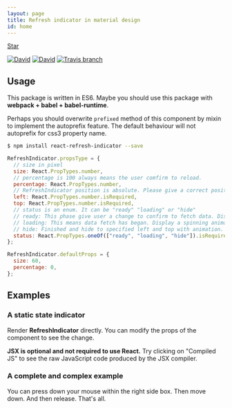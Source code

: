 ```yaml
---
layout: page
title: Refresh indicator in material design
id: home
---
```


<a class="github-button" href="https://github.com/maoziliang/react-refresh-indicator" data-icon="octicon-star" data-style="mega" data-count-href="/maoziliang/react-refresh-indicator/stargazers" data-count-api="/repos/maoziliang/react-refresh-indicator#stargazers_count" data-count-aria-label="# stargazers on GitHub" aria-label="Star maoziliang/react-refresh-indicator on GitHub">Star</a>
<script async defer id="github-bjs" src="https://buttons.github.io/buttons.js"></script>

[![David](https://img.shields.io/david/maoziliang/react-refresh-indicator.svg)](https://david-dm.org/maoziliang/react-refresh-indicator)
[![David](https://img.shields.io/david/dev/maoziliang/react-refresh-indicator.svg)](https://david-dm.org/maoziliang/react-refresh-indicator#info=devDependencies)
[![Travis branch](https://img.shields.io/travis/maoziliang/react-refresh-indicator/master.svg)](https://travis-ci.org/maoziliang/react-refresh-indicator)

## Usage
This package is written in ES6. Maybe you should use this package with **webpack + babel + babel-runtime**.

Perhaps you should overwrite `prefixed` method of this component by mixin to implement the autoprefix feature. The default behaviour will not autoprefix for css3 property name.

``` bash
$ npm install react-refresh-indicator --save
```
``` javascript
RefreshIndicator.propsType = {
  // size in pixel
  size: React.PropTypes.number,
  // percentage is 100 always means the user comfirm to reload.
  percentage: React.PropTypes.number,
  // RefreshIndicator position is absolute. Please give a correct positioned container.
  left: React.PropTypes.number.isRequired,
  top: React.PropTypes.number.isRequired,
  // status is an enum. It can be "ready" "loading" or "hide"
  // ready: This phase give user a change to confirm to fetch data. Display upon the percentage prop.
  // loading: This means data fetch has began. Display a spinning animated arc.
  // hide: Finished and hide to specified left and top with animation.
  status: React.PropTypes.oneOf(["ready", "loading", "hide"]).isRequired,
};

RefreshIndicator.defaultProps = {
  size: 60,
  percentage: 0,
};

```

## Examples
<section class="home-section">
  <div id="examples">
    <div class="example">
      <h3>A static state indicator</h3>
      <p>
        Render <strong>RefreshIndicator</strong> directly. You can modify the props of the component to see the change.
      </p>
      <p>
        <strong>JSX is optional and not required to use React.</strong> Try
        clicking on "Compiled JS" to see the raw JavaScript code produced by
        the JSX compiler.
      </p>
      <div id="sample1"></div>
    </div>
    <div class="example">
      <h3>A complete and complex example</h3>
      <p>
        You can press down your mouse within the right side box. Then move down. And then release. That's all.
      </p>
      <div id="sample2"></div>
    </div>
  </div>
  <script src="/react-refresh-indicator/js/examples/sample1.js"></script>
  <script src="/react-refresh-indicator/js/examples/sample2.js"></script>
</section>
